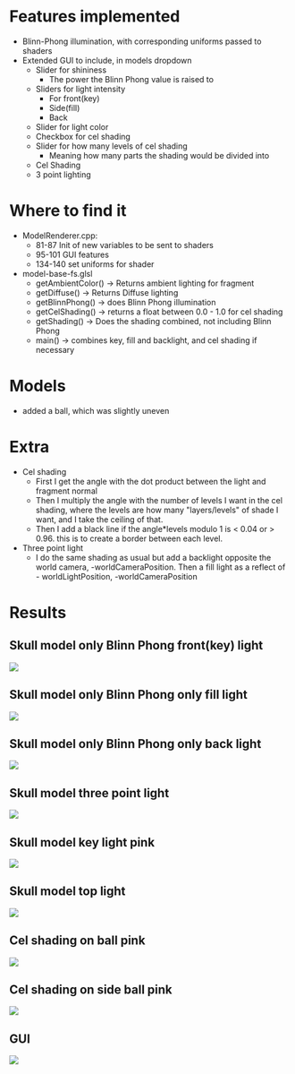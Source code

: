 # Features implemented

 * Blinn-Phong illumination, with corresponding uniforms passed to shaders
 * Extended GUI to include, in models dropdown
   * Slider for shininess
     * The power the Blinn Phong value is raised to
   * Sliders for light intensity
     * For front(key)
     * Side(fill)
     * Back
   * Slider for light color
   * Checkbox for cel shading
   * Slider for how many levels of cel shading
     * Meaning how many parts the shading would be divided into
   * Cel Shading
   * 3 point lighting
 
# Where to find it
   * ModelRenderer.cpp:
     * 81-87 Init of new variables to be sent to shaders
     * 95-101 GUI features
     * 134-140 set uniforms for shader
   * model-base-fs.glsl
     * getAmbientColor() -> Returns ambient lighting for fragment
     * getDiffuse() -> Returns Diffuse lighting
     * getBlinnPhong() -> does Blinn Phong illumination
     * getCelShading() -> returns a float between 0.0 - 1.0 for cel shading
     * getShading() -> Does the shading combined, not including Blinn Phong
     * main() -> combines key, fill and backlight, and cel shading if necessary

# Models

* added a ball, which was slightly uneven

# Extra
* Cel shading
  * First I get the angle with the dot product between the light and fragment normal
  * Then I multiply the angle with the number of levels I want in the cel shading, where the levels are how many "layers/levels"
  of shade I want, and I take the ceiling of that.
  * Then I add a black line if the angle*levels modulo 1 is < 0.04 or > 0.96. this is to create a border between each level.
* Three point light
  * I do the same shading as usual but add a backlight opposite the world camera, -worldCameraPosition. Then a fill light
  as a reflect of - worldLightPosition, -worldCameraPosition


# Results

## Skull model only Blinn Phong front(key) light <br>
![](Skull-bp-standard.png)

## Skull model only Blinn Phong only fill light<br>
![](Skull-bp-onlyfill.png)

## Skull model only Blinn Phong only back light<br>
![](Skull-bp-onlyback.png)

## Skull model three point light<br>
![](Skull-threepoint.png)

## Skull model key light pink<br>
![](Skull-bp-top-pink.png)

## Skull model top light<br>
![](Skull-bp-toplight.png)

## Cel shading on ball pink<br>
![](cel-ball-pink.png)

## Cel shading on side ball pink<br>
![](cel-ball-pink-side.png)

## GUI
![](gui.png)